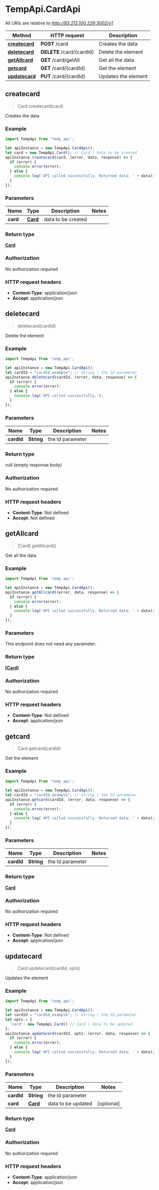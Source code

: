 # TempApi.CardApi

All URIs are relative to *http://83.212.100.226:3002/v1*

Method | HTTP request | Description
------------- | ------------- | -------------
[**createcard**](CardApi.md#createcard) | **POST** /card | Creates the data
[**deletecard**](CardApi.md#deletecard) | **DELETE** /card/{cardId} | Delete the element
[**getAllcard**](CardApi.md#getAllcard) | **GET** /card/getAll | Get all the data
[**getcard**](CardApi.md#getcard) | **GET** /card/{cardId} | Get the element
[**updatecard**](CardApi.md#updatecard) | **PUT** /card/{cardId} | Updates the element



## createcard

> Card createcard(card)

Creates the data

### Example

```javascript
import TempApi from 'temp_api';

let apiInstance = new TempApi.CardApi();
let card = new TempApi.Card(); // Card | data to be created
apiInstance.createcard(card, (error, data, response) => {
  if (error) {
    console.error(error);
  } else {
    console.log('API called successfully. Returned data: ' + data);
  }
});
```

### Parameters


Name | Type | Description  | Notes
------------- | ------------- | ------------- | -------------
 **card** | [**Card**](Card.md)| data to be created | 

### Return type

[**Card**](Card.md)

### Authorization

No authorization required

### HTTP request headers

- **Content-Type**: application/json
- **Accept**: application/json


## deletecard

> deletecard(cardId)

Delete the element

### Example

```javascript
import TempApi from 'temp_api';

let apiInstance = new TempApi.CardApi();
let cardId = "cardId_example"; // String | the Id parameter
apiInstance.deletecard(cardId, (error, data, response) => {
  if (error) {
    console.error(error);
  } else {
    console.log('API called successfully.');
  }
});
```

### Parameters


Name | Type | Description  | Notes
------------- | ------------- | ------------- | -------------
 **cardId** | **String**| the Id parameter | 

### Return type

null (empty response body)

### Authorization

No authorization required

### HTTP request headers

- **Content-Type**: Not defined
- **Accept**: Not defined


## getAllcard

> [Card] getAllcard()

Get all the data

### Example

```javascript
import TempApi from 'temp_api';

let apiInstance = new TempApi.CardApi();
apiInstance.getAllcard((error, data, response) => {
  if (error) {
    console.error(error);
  } else {
    console.log('API called successfully. Returned data: ' + data);
  }
});
```

### Parameters

This endpoint does not need any parameter.

### Return type

[**[Card]**](Card.md)

### Authorization

No authorization required

### HTTP request headers

- **Content-Type**: Not defined
- **Accept**: application/json


## getcard

> Card getcard(cardId)

Get the element

### Example

```javascript
import TempApi from 'temp_api';

let apiInstance = new TempApi.CardApi();
let cardId = "cardId_example"; // String | the Id parameter
apiInstance.getcard(cardId, (error, data, response) => {
  if (error) {
    console.error(error);
  } else {
    console.log('API called successfully. Returned data: ' + data);
  }
});
```

### Parameters


Name | Type | Description  | Notes
------------- | ------------- | ------------- | -------------
 **cardId** | **String**| the Id parameter | 

### Return type

[**Card**](Card.md)

### Authorization

No authorization required

### HTTP request headers

- **Content-Type**: Not defined
- **Accept**: application/json


## updatecard

> Card updatecard(cardId, opts)

Updates the element

### Example

```javascript
import TempApi from 'temp_api';

let apiInstance = new TempApi.CardApi();
let cardId = "cardId_example"; // String | the Id parameter
let opts = {
  'card': new TempApi.Card() // Card | data to be updated
};
apiInstance.updatecard(cardId, opts, (error, data, response) => {
  if (error) {
    console.error(error);
  } else {
    console.log('API called successfully. Returned data: ' + data);
  }
});
```

### Parameters


Name | Type | Description  | Notes
------------- | ------------- | ------------- | -------------
 **cardId** | **String**| the Id parameter | 
 **card** | [**Card**](Card.md)| data to be updated | [optional] 

### Return type

[**Card**](Card.md)

### Authorization

No authorization required

### HTTP request headers

- **Content-Type**: application/json
- **Accept**: application/json

